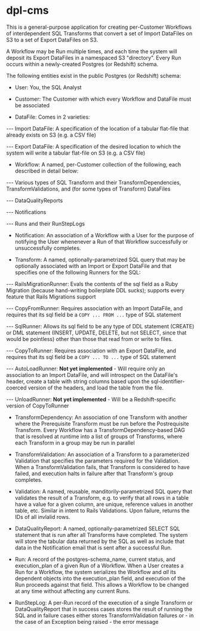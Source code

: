 # dpl-cms

This is a general-purpose application for creating per-Customer Workflows of interdependent SQL Transforms that convert a set of Import DataFiles on S3 to a set of Export DataFiles on S3.

A Workflow may be Run multiple times, and each time the system will deposit its Export DataFiles in a namespaced S3 "directory". Every Run occurs within a newly-created Postgres (or Redshift) schema.

The following entities exist in the public Postgres (or Redshift) schema:

- User: You, the SQL Analyst

- Customer: The Customer with which every Workflow and DataFile must be associated

- DataFile: Comes in 2 varieties:

--- Import DataFile: A specification of the location of a tabular flat-file that already exists on S3 (e.g. a CSV file)

--- Export DataFile: A specification of the desired location to which the system will write a tabular flat-file on S3 (e.g. a CSV file)

- Workflow: A named, per-Customer collection of the following, each described in detail below:

--- Various types of SQL Transform and their TransformDependencies, TransformValidations, and (for some types of Transform) DataFiles

--- DataQualityReports

--- Notifications

--- Runs and their RunStepLogs

- Notification: An association of a Workflow with a User for the purpose of notifying the User whenenever a Run of that Workflow successfully or unsuccessfully completes.

- Transform: A named, optionally-parametrized SQL query that may be optionally associated with an Import or Export DataFile and that specifies one of the following Runners for the SQL:

--- RailsMigrationRunner: Evals the contents of the sql field as a Ruby Migration (because hand-writing boilerplate DDL sucks); supports every feature that Rails Migrations support

--- CopyFromRunner: Requires association with an Import DataFile, and requires that its sql field be a `COPY ... FROM ...` type of SQL statement

--- SqlRunner: Allows its sql field to be any type of DDL statement (CREATE) or DML statement (INSERT, UPDATE, DELETE, but not SELECT, since that would be pointless) other than those that read from or write to files.

--- CopyToRunner: Requires association with an Export DataFile, and requires that its sql field be a `COPY ... TO ...` type of SQL statement

--- AutoLoadRunner: **Not yet implemented** - Will require only an association to an Import DataFile, and will introspect on the DataFile's header, create a table with string columns based upon the sql-identifier-coerced version of the headers, and load the table from the file.

--- UnloadRunner: **Not yet implemented** -  Will be a Redshift-specific version of CopyToRunner

- TransformDependency: An association of one Transform with another where the Prerequisite Transform must be run before the Postrequisite Transform.  Every Workflow has a TransformDependency-based DAG that is resolved at runtime into a list of groups of Transforms, where each Transform in a group may be run in parallel

- TransformValidation: An association of a Transform to a parameterized Validation that specifies the parameters required for the Validation.  When a TransformValidation fails, that Transform is considered to have failed, and execution halts in failure after that Transform's group completes.

- Validation: A named, reusable, manditorily-parametrized SQL query that validates the result of a Transform, e.g. to verify that all rows in a table have a value for a given column, are unique, reference values in another table, etc.  Similar in intent to Rails Validations.  Upon failure, returns the IDs of all invlalid rows.

- DataQualityReport: A named, optionally-parametrized SELECT SQL statement that is run after all Transforms have completed.  The system will store the tabular data returned by the SQL as well as include that data in the Notification email that is sent after a successful Run.

- Run: A record of the postgres-schema_name, current status, and execution_plan of a given Run of a Workflow.  When a User creates a Run for a Workflow, the system serializes the Workflow and *all* its dependent objects into the execution_plan field, and execution of the Run proceeds against that field.  This allows a Workflow to be changed at any time without affecting any current Runs.

- RunStepLog: A per-Run record of the execution of a single Transform or DataQualityReport that in success cases stores the result of running the SQL and in failure cases either stores TransformValidation failures or - in the case of an Exception being raised - the error message
